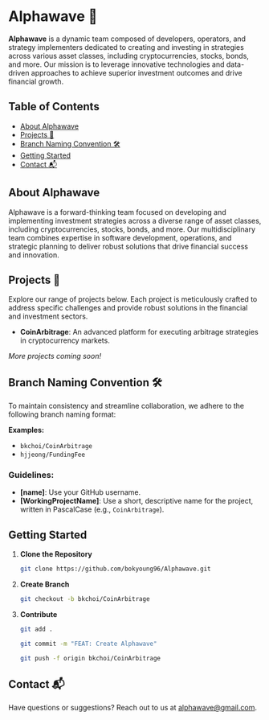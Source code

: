 # Alphawave 🌊

**Alphawave** is a dynamic team composed of developers, operators, and strategy implementers dedicated to creating and investing in strategies across various asset classes, including cryptocurrencies, stocks, bonds, and more. Our mission is to leverage innovative technologies and data-driven approaches to achieve superior investment outcomes and drive financial growth.

## Table of Contents

- [About Alphawave](#about-alphawave)
- [Projects 🚀](#projects-)
- [Branch Naming Convention 🛠️](#branch-naming-convention-)
- [Getting Started](#getting-started)
- [Contact 📬](#contact-)

## About Alphawave

Alphawave is a forward-thinking team focused on developing and implementing investment strategies across a diverse range of asset classes, including cryptocurrencies, stocks, bonds, and more. Our multidisciplinary team combines expertise in software development, operations, and strategic planning to deliver robust solutions that drive financial success and innovation.

## Projects 🚀

Explore our range of projects below. Each project is meticulously crafted to address specific challenges and provide robust solutions in the financial and investment sectors.

- **CoinArbitrage**: An advanced platform for executing arbitrage strategies in cryptocurrency markets.

_More projects coming soon!_

## Branch Naming Convention 🛠️

To maintain consistency and streamline collaboration, we adhere to the following branch naming format:

**Examples:**

- `bkchoi/CoinArbitrage`
- `hjjeong/FundingFee`

### Guidelines:

- **[name]**: Use your GitHub username.
- **[WorkingProjectName]**: Use a short, descriptive name for the project, written in PascalCase (e.g., `CoinArbitrage`).

## Getting Started

1. **Clone the Repository**

   ```bash
   git clone https://github.com/bokyoung96/Alphawave.git
   ```

2. **Create Branch**

   ```bash
   git checkout -b bkchoi/CoinArbitrage
   ```

3. **Contribute**
   ```bash
   git add .
   ```
   ```bash
   git commit -m "FEAT: Create Alphawave"
   ```
   ```bash
   git push -f origin bkchoi/CoinArbitrage
   ```

## Contact 📬

Have questions or suggestions? Reach out to us at alphawave@gmail.com.

